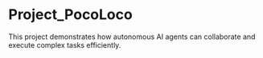 # Project_PocoLoco
This project demonstrates how autonomous AI agents can collaborate and execute complex tasks efficiently.
